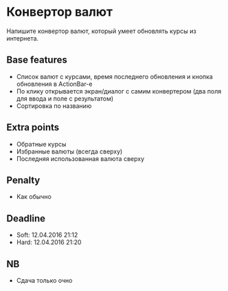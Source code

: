 # Конвертор валют
Напишите конвертор валют, который умеет обновлять курсы из интернета.

## Base features
 - Список валют с курсами, время последнего обновления и кнопка обновления в ActionBar-е
 - По клику открывается экран/диалог с самим конвертером (два поля для ввода и поле с результатом)
 - Сортировка по названию

## Extra points
 - Обратные курсы
 - Избранные валюты (всегда сверху)
 - Последняя использованная валюта сверху

## Penalty
 - Как обычно

## Deadline
 - Soft: 12.04.2016 21:12
 - Hard: 12.04.2016 21:20

## NB
 - Сдача только очно